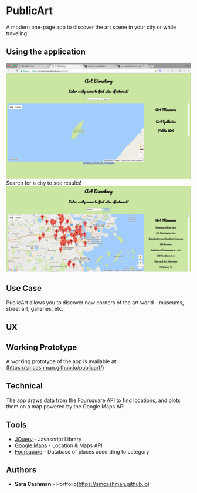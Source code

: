 # PublicArt

A modern one-page app to discover the art scene in your city or while traveling! 

## Using the application

![Mainpage](homepage.jpg?raw=true "Home page")
Search for a city to see results!
![Search Results](searchscreen.jpg?raw=true "Search Results Page")



## Use Case
PublicArt allows you to discover new corners of the art world - museums, street art, galleries, etc. 

## UX

## Working Prototype
A working prototype of the app is available at: (https://smcashman.github.io/publicart/)


## Technical

The app draws data from the Foursquare API to find locations, and plots them on a map powered by the Google Maps API. 

## Tools

* [JQuery](https://jquery.com/) - Javascript Library
* [Google Maps](https://developers.google.com/maps/) - Location & Maps API
* [Foursquare](https://developer.foursquare.com/) - Database of places according to category



## Authors

* **Sara Cashman** - Portfolio(https://smcashman.github.io)
